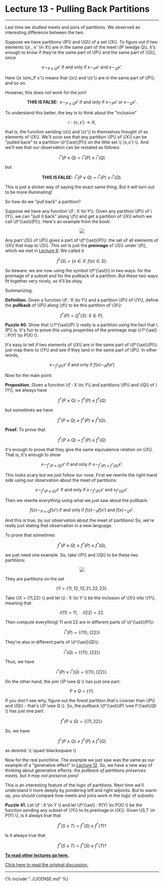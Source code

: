 # Lecture 13 - Pulling Back Partitions

---

Last time we studied meets and joins of partitions.  We observed an
interesting difference between the two.

Suppose we have partitions \\(P\\) and \\(Q\\) of a set \\(X\\).  To
figure out if two elements \\(x , x' \in X\\) are in the same part of
the meet \\(P \wedge Q\\), it's enough to know if they're the same
part of \\(P\\) and the same part of \\(Q\\), since

$$  x \sim_{P \wedge Q} x' \textrm{ if and only if } x \sim_P x' \textrm{ and } x \sim_Q x'. $$

Here \\(x \sim_P x'\\) means that \\(x\\) and \\(x'\\) are in the same
part of \\(P\\), and so on.

However, this does _not_ work for the join!

$$ \textbf{THIS IS FALSE: } \; x \sim_{P \vee Q} x' \textrm{ if and only if } x \sim_P x' \textrm{ or } x \sim_Q x'  .$$

To understand this better, the key is to think about the "inclusion"

$$  i : \{x,x'\} \to X , $$

that is, the function sending \\(x\\) and \\(x'\\) to themselves
thought of as elements of \\(X\\).  We'll soon see that any partition
\\(P\\) of \\(X\\) can be "pulled back" to a partition
\\(i^{\ast}(P)\\) on the little set \\( \{x,x'\} \\).  And we'll see
that our observation can be restated as follows:

$$   i^{\ast}(P \wedge Q) = i^{\ast}(P) \wedge i^{\ast}(Q)  $$

but

$$ \textbf{THIS IS FALSE: } \;  i^{\ast}(P \vee Q) = i^{\ast}(P) \vee i^{\ast}(Q) .$$

This is just a slicker way of saying the exact same thing.  But it
will turn out to be more illuminating!

So how do we "pull back" a partition?

Suppose we have any function \\(f : X \to Y\\).  Given any partition
\\(P\\) of \\(Y\\), we can "pull it back" along \\(f\\) and get a
partition of \\(X\\) which we call \\(f^{\ast}(P)\\).  Here's an
example from the book:

<center><img src = "http://math.ucr.edu/home/baez/mathematical/7_sketches/partition_pullback.png"></center>

Any part \\(S\\) of \\(P\\) gives a part of \\(f^{\ast}(P)\\): the set
of all elements of \\(X\\) that map to \\(S\\).  This set is just the
**preimage** of \\(S\\) under \\(f\\), which we met in [Lecture
9](https://forum.azimuthproject.org/discussion/1931/lecture-9-chapter-1-adjoints-and-the-logic-of-subsets/p1).
We called it

$$   f^{\ast}(S) = \{x \in X: \; f(x) \in S \}. $$

So beware: we are now using the symbol \\(f^{\ast}\\) in two ways: for
the preimage of a subset and for the pullback of a partition.  But
these two ways fit together very nicely, so it'll be okay.

Summarizing:

**Definition.** Given a function \\(f : X \to Y\\) and a partition
\\(P\\) of \\(Y\\), define the **pullback** of \\(P\\) along \\(f\\)
to be this partition of \\(X\\):

$$  f^{\ast}(P) = \{ f^{\ast}(S) : \; S \in P \} .$$

**Puzzle 40.** Show that \\( f^{\ast}(P) \\) really is a partition
using the fact that \\(P\\) is.  It's fun to prove this using
properties of the preimage map \\( f^{\ast} : P(Y) \to P(X) \\).

It's easy to tell if two elements of \\(X\\) are in the same part of
\\(f^{\ast}(P)\\): just map them to \\(Y\\) and see if they land in
the same part of \\(P\\).  In other words,

$$  x\sim_{f^{\ast}(P)} x' \textrm{ if and only if } f(x) \sim_P f(x')   $$

Now for the main point:

**Proposition.** Given a function \\(f : X \to Y\\) and partitions
\\(P\\) and \\(Q\\) of \\(Y\\), we always have

$$    f^{\ast}(P \wedge Q) = f^{\ast}(P) \wedge f^{\ast}(Q)  $$

but sometimes we have

$$  f^{\ast}(P \vee Q) \ne f^{\ast}(P) \vee f^{\ast}(Q) . $$

**Proof.**   To prove that

$$    f^{\ast}(P \wedge Q) = f^{\ast}(P) \wedge f^{\ast}(Q)  $$

it's enough to prove that they give the same equivalence relation on
\\(X\\).  That is, it's enough to show

$$ x \sim_{f^{\ast}(P \wedge Q)} x' \textrm{ if and only if } x \sim_{ f^{\ast}(P) \wedge f^{\ast}(Q) } x'. $$

This looks scary but we just follow our nose.  First we rewrite the
right-hand side using our observation about the meet of partitions:

$$   x \sim_{f^{\ast}(P \wedge Q)} x' \textrm{ if and only if } x \sim_{ f^{\ast}(P)} x' \textrm{ and } x_{f^{\ast}(Q) } x'. $$

Then we rewrite everything using what we just saw about the pullback:

$$   f(x) \sim_{P \wedge Q} f(x') \textrm{ if and only if } f(x) \sim_P f(x') \textrm{ and } f(x) \sim_Q x'. $$

And this is true, by our observation about the meet of partitions!
So, we're really just stating that observation in a new language.

To prove that sometimes

$$    f^{\ast}(P \wedge Q) \ne f^{\ast}(P) \wedge f^{\ast}(Q) , $$

we just need one example.  So, take \\(P\\) and \\(Q\\) to be these
two partitions:

<center><img src = "http://math.ucr.edu/home/baez/mathematical/7_sketches/partitions_named.png"></center>

They are partitions on the set

$$ (Y = \{11, 12, 13, 21, 22, 23 \}. $$

Take \\(X = \{11,22\} \\) and let \\(i : X \to Y \\) be the
inclusion of \\(X\\) into \\(Y\\), meaning that

$$  i(11) = 11, \quad i(22) = 22 . $$

Then compute everything!  11 and 22 are in different parts of
\\(i^{\ast}(P)\\):

$$  i^{\ast}(P) = \{ \{11\}, \{22\}  \} $$

They're also in different parts of \\(i^{\ast}(Q)\\):

$$  i^{\ast}(Q) = \{ \{11\}, \{22\}  \} $$

Thus, we have

$$ i^{\ast}(P) \vee  i^{\ast}(Q) = \{ \{11\}, \{22\}  \} .$$

On the other hand, the join \\(P \vee Q \\) has just one part:

$$ P \vee Q = \{Y\} . $$

If you don't see why, figure out the finest partition that's coarser
than \\(P\\) and \\(Q\\) - that's \\(P \vee Q \\).  So, the pullback
\\(f^{\ast}(P) \vee f^{\ast}(Q) \\) has just one part:

$$  f^{\ast}(P \vee Q) = \{ \{11, 22 \} \} .$$

So, we have

$$    f^{\ast}(P \wedge Q) \ne f^{\ast}(P) \wedge f^{\ast}(Q)  $$

as desired.  \\( \quad \blacksquare \\)

Now for the real punchline.  The example we just saw was the same as
our example of a "generative effect" in [Lecture
12](https://forum.azimuthproject.org/discussion/1999/lecture-12-chapter-1-generative-effects/p1).
So, we have a new way of thinking about generative effects: _the
pullback of partitions preserves meets, but it may not preserve
joins!_

This is an interesting feature of the logic of partitions.  Next time
we'll understand it more deeply by pondering left and right adjoints.
But to warm up, you should compare how meets and joins work in the
logic of subsets:

**Puzzle 41.** Let \\(f : X \to Y \\) and let \\(f^{\ast} : P(Y) \to
P(X) \\) be the function sending any subset of \\(Y\\) to its preimage
in \\(X\\).  Given \\(S,T \in P(Y) \\), is it always true that

$$   f^{\ast}(S \wedge T) = f^{\ast}(S) \wedge f^{\ast}(T ) ?  $$

Is it always true that

$$   f^{\ast}(S \vee T) = f^{\ast}(S) \vee f^{\ast}(T ) ?  $$

**[To read other lectures go here.](http://www.azimuthproject.org/azimuth/show/Applied+Category+Theory#Course)**

[Click here to read the original discussion.](https://forum.azimuthproject.org/discussion/2008/lecture-13-chapter-1-pulling-back-partitions/p1)

---

{% include "../LICENSE.md" %}
